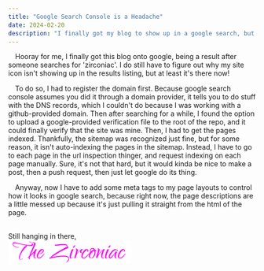 ```yaml
---
title: "Google Search Console is a Headache"
date: 2024-02-20
description: "I finally got my blog to show up in a google search, but it was stupidly convoluted to do so"
---
```

&emsp;Hooray for me, I finally got this blog onto google, being a result after someone searches for 'zirconiac'. I do still have to figure out why my site icon isn't showing up in the results listing, but at least it's there now!  
  
&emsp;To do so, I had to register the domain first. Because google search console assumes you did it through a domain provider, it tells you to do stuff with the DNS records, which I couldn't do because I was working with a github-provided domain. Then after searching for a while, I found the option to upload a google-provided verification file to the root of the repo, and it could finally verify that the site was mine. Then, I had to get the pages indexed. Thankfully, the sitemap was recognized just fine, but for some reason, it isn't auto-indexing the pages in the sitemap. Instead, I have to go to each page in the url inspection thinger, and request indexing on each page manually. Sure, it's not that hard, but it would kinda be nice to make a post, then a push request, then just let google do its thing.  
  
&emsp;Anyway, now I have to add some meta tags to my page layouts to control how it looks in google search, because right now, the page descriptions are a little messed up because it's just pulling it straight from the html of the page.
&nbsp;  
&nbsp;  

Still hanging in there,    
<img src="https://github.com/ZirconiaCubed3v2/ZirconiaCubed3v2.github.io/blob/main/_images/sig.png?raw=true" alt="signature" style="width:250px;"/>